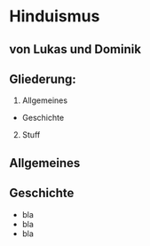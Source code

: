 # Hinduismus

## von Lukas und Dominik



## Gliederung:
1. Allgemeines
  * Geschichte
2. Stuff



## Allgemeines


## Geschichte
  * bla
  * bla
  * bla
